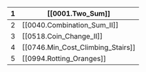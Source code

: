 
| 1   | [[0001.Two_Sum]]                  |
| --- | --------------------------------- |
| 2   | [[0040.Combination_Sum_II]]       |
| 3   | [[0518.Coin_Change_II]]           |
| 4   | [[0746.Min_Cost_Climbing_Stairs]] |
| 5   | [[0994.Rotting_Oranges]]          |
